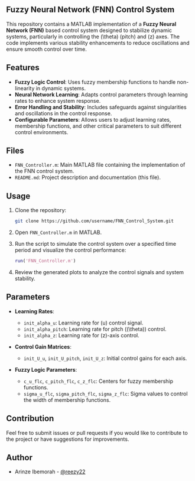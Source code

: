 ## Fuzzy Neural Network (FNN) Control System

This repository contains a MATLAB implementation of a **Fuzzy Neural Network (FNN)** based control system designed to stabilize dynamic systems, particularly in controlling the \(\theta\) (pitch) and \(z\) axes. The code implements various stability enhancements to reduce oscillations and ensure smooth control over time.

## Features

- **Fuzzy Logic Control**: Uses fuzzy membership functions to handle non-linearity in dynamic systems.
- **Neural Network Learning**: Adapts control parameters through learning rates to enhance system response.
- **Error Handling and Stability**: Includes safeguards against singularities and oscillations in the control response.
- **Configurable Parameters**: Allows users to adjust learning rates, membership functions, and other critical parameters to suit different control environments.

## Files

- `FNN_Controller.m`: Main MATLAB file containing the implementation of the FNN control system.
- `README.md`: Project description and documentation (this file).

## Usage

1. Clone the repository:
   ```bash
   git clone https://github.com/username/FNN_Control_System.git
   ```
   
2. Open `FNN_Controller.m` in MATLAB.

3. Run the script to simulate the control system over a specified time period and visualize the control performance:
   ```matlab
   run('FNN_Controller.m')
   ```

4. Review the generated plots to analyze the control signals and system stability.

## Parameters

- **Learning Rates**:
  - `init_alpha_u`: Learning rate for \(u\) control signal.
  - `init_alpha_pitch`: Learning rate for pitch (\(\theta\)) control.
  - `init_alpha_z`: Learning rate for \(z\)-axis control.
  
- **Control Gain Matrices**:
  - `init_U_u`, `init_U_pitch`, `init_U_z`: Initial control gains for each axis.

- **Fuzzy Logic Parameters**:
  - `c_u_flc`, `c_pitch_flc`, `c_z_flc`: Centers for fuzzy membership functions.
  - `sigma_u_flc`, `sigma_pitch_flc`, `sigma_z_flc`: Sigma values to control the width of membership functions.

## Contribution

Feel free to submit issues or pull requests if you would like to contribute to the project or have suggestions for improvements.

## Author

- Arinze Ibemorah  - [@reezy22](https://github.com/reezy22)

